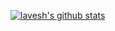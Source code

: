 <!--### Hi there 👋


**laveshgaurav/laveshgaurav** is a ✨ _special_ ✨ repository because its `README.md` (this file) appears on your GitHub profile.

Here are some ideas to get you started:

- 🔭 I’m currently working on ...
- 🌱 I’m currently learning ...
- 👯 I’m looking to collaborate on ...
- 🤔 I’m looking for help with ...
- 💬 Ask me about ...
- 📫 How to reach me: ...
- 😄 Pronouns: ...
- ⚡ Fun fact: ...
-->
[![lavesh's github stats](https://github-readme-stats.vercel.app/api?username=laveshgaurav)](https://github.com/laveshgaurav/github-readme-stats)
